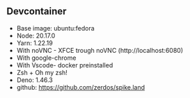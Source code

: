 ## Devcontainer

- Base image: ubuntu:fedora
- Node: 20.17.0
- Yarn: 1.22.19
- With noVNC - XFCE trough noVNC (http://localhost:6080)
- With google-chrome
- With Vscode- docker preinstalled
- Zsh + Oh my zsh!
- Deno: 1.46.3
- github: https://github.com/zerdos/spike.land
